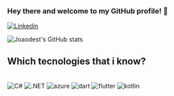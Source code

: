 ### Hey there and welcome to my GitHub profile! 👋


[![Linkedin](https://img.shields.io/badge/LinkedIn-0077B5?style=for-the-badge&logo=linkedin&logoColor=white)](https://github.com/joaodest)


![Joaodest's GitHub stats](https://github-readme-stats.vercel.app/api?username=joaodest&show_icons=true&theme=onedark)

## Which tecnologies that i know?

<div style="display: inline_block"><br/> 
  <img align="center" alt="C#" src ="https://img.shields.io/badge/C%23-239120?style=for-the-badge&logo=c-sharp&logoColor=white">
  <img align="center" alt=".NET" src ="https://img.shields.io/badge/.NET-5C2D91?style=for-the-badge&logo=.net&logoColor=white">
  <img align="center" alt="azure" src ="https://img.shields.io/badge/Microsoft_Azure-0089D6?style=for-the-badge&logo=microsoft-azure&logoColor=white">
  <img align="center" alt="dart" src ="https://img.shields.io/badge/Dart-0175C2?style=for-the-badge&logo=dart&logoColor=white">
  <img align="center" alt="flutter" src ="https://img.shields.io/badge/Flutter-02569B?style=for-the-badge&logo=flutter&logoColor=white">
  <img align="center" alt="kotlin" src ="https://img.shields.io/badge/Kotlin-0095D5?&style=for-the-badge&logo=kotlin&logoColor=white">
  
</div>
